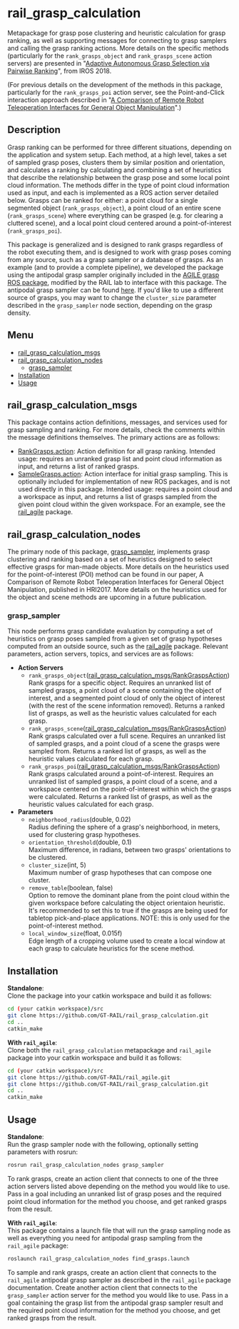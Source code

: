 # rail_grasp_calculation
Metapackage for grasp pose clustering and heuristic calculation for grasp ranking, as well as supporting messages for connecting to grasp samplers and calling the grasp ranking actions.  More details on the specific methods (particularly for the `rank_grasps_object` and `rank_grasps_scene` action servers) are presented in "[Adaptive Autonomous Grasp Selection via Pairwise Ranking](https://ieeexplore.ieee.org/abstract/document/8594105)", from IROS 2018.

(For previous details on the development of the methods in this package, particularly for the `rank_grasps_poi` action server, see the Point-and-Click interaction approach described in "[A Comparison of Remote Robot Teleoperation Interfaces for General Object Manipulation](https://dl.acm.org/citation.cfm?id=3020249)".)

## Description
Grasp ranking can be performed for three different situations, depending on the application and system setup.  Each
method, at a high level, takes a set of sampled grasp poses, clusters them by similar position and orientation, and
calculates a ranking by calculating and combining a set of heuristics that describe the relationship between the grasp
pose and some local point cloud information.  The methods differ in the type of point cloud information used as input,
and each is implemented as a ROS action server detailed below. Grasps can be ranked for either: a point cloud for a
single segmented object (`rank_grasps_object`), a point cloud of an entire scene (`rank_grasps_scene`) where everything
can be grasped (e.g. for clearing a cluttered scene), and a local point cloud centered around a point-of-interest
(`rank_grasps_poi`).

This package is generalized and is designed to rank grasps regardless of the robot executing them, and is designed to
work with grasp poses coming from any source, such as a grasp sampler or a database of grasps.  As an example (and to
provide a complete pipeline), we developed the package using the antipodal grasp sampler originally included in the
[AGILE grasp ROS package](https://github.com/atenpas/agile_grasp), modified by the RAIL lab to interface with this
package.  The antipodal grasp sampler can be found [here](https://github.com/GT-RAIL/rail_agile).  If you'd like to use
a different source of grasps, you may want to change the `cluster_size` parameter described in the `grasp_sampler` node
section, depending on the grasp density. 

## Menu
* [rail_grasp_calculation_msgs](#rail_grasp_calculation_msgs)
* [rail_grasp_calculation_nodes](#rail_grasp_calculation_nodes)
  * [grasp_sampler](#grasp_sampler)
* [Installation](#Installation)
* [Usage](#Usage)
 

## rail_grasp_calculation_msgs
This package contains action definitions, messages, and services used for grasp sampling and ranking.  For more details,
check the comments within the message definitions themselves.  The primary actions are as follows:
* [RankGrasps.action](https://github.com/GT-RAIL/rail_grasp_calculation/blob/indigo-devel/rail_grasp_calculation_msgs/action/RankGrasps.action):
Action definition for all grasp ranking.  Intended usage: requires an unranked grasp list and point cloud information
as input, and returns a list of ranked grasps.
* [SampleGrasps.action](https://github.com/GT-RAIL/rail_grasp_calculation/blob/indigo-devel/rail_grasp_calculation_msgs/action/SampleGrasps.action):
Action interface for initial grasp sampling.  This is optionally included for implementation of new ROS packages, and
is not used directly in this package.  Intended usage: requires a point cloud and a workspace as input, and returns a list of grasps sampled from
the given point cloud within the given workspace.  For an example, see the [rail_agile](https://github.com/GT-RAIL/rail_agile)
package.

## rail_grasp_calculation_nodes
The primary node of this package, [grasp_sampler](#grasp_sampler), implements grasp clustering and ranking based on a
set of heuristics designed to select effective grasps for man-made objects.  More details on the heuristics used for the
point-of-interest (POI) method can be found in our paper, A Comparison of Remote Robot Teleoperation Interfaces for
General Object Manipulation, published in HRI2017.  More details on the heuristics used for the object and scene methods
are upcoming in a future publication.

### grasp_sampler
This node performs grasp candidate evaluation by computing a set of heuristics on grasp poses sampled from a given set
of grasp hypotheses computed from an outside source, such as the [rail_agile](https://github.com/GT-RAIL/rail_agile)
package.  Relevant parameters, action servers, topics, and services are as follows:
* **Action Servers**
  * `rank_grasps_object`([rail_grasp_calculation_msgs/RankGraspsAction](https://github.com/GT-RAIL/rail_grasp_calculation/blob/indigo-devel/rail_grasp_calculation_msgs/action/RankGrasps.action))  
  Rank grasps for a specific object.  Requires an unranked list of sampled grasps, a
  point cloud of a scene containing the object of interest, and a segmented point cloud of only the object of interest
  (with the rest of the scene information removed).  Returns a ranked list of grasps, as well as the heuristic values 
  calculated for each grasp.
  * `rank_grasps_scene`([rail_grasp_calculation_msgs/RankGraspsAction](https://github.com/GT-RAIL/rail_grasp_calculation/blob/indigo-devel/rail_grasp_calculation_msgs/action/RankGrasps.action))  
  Rank grasps calculated over a full scene.  Requires an unranked list of sampled
  grasps, and a point cloud of a scene the grasps were sampled from.  Returns a ranked list of grasps, as well as the
  heuristic values calculated for each grasp.
  * `rank_grasps_poi`([rail_grasp_calculation_msgs/RankGraspsAction](https://github.com/GT-RAIL/rail_grasp_calculation/blob/indigo-devel/rail_grasp_calculation_msgs/action/RankGrasps.action))  
  Rank grasps calculated around a point-of-interest.  Requires an unranked list of
  sampled grasps, a point cloud of a scene, and a workspace centered on the point-of-interest within which the grasps
  were calculated.  Returns a ranked list of grasps, as well as the heuristic values calculated for each grasp.
* **Parameters**
  * `neighborhood_radius`(double, 0.02)  
  Radius defining the sphere of a grasp's neighborhood, in meters, used for
  clustering grasp hypotheses.
  * `orientation_threshold`(double, 0.1)  
  Maximum difference, in radians, between two grasps' orientations to be clustered.
  * `cluster_size`(int, 5)  
  Maximum number of grasp hypotheses that can compose one cluster.
  * `remove_table`(boolean, false)  
  Option to remove the dominant plane from the point cloud within the given 
  workspace before calculating the object orientaion heuristic. It's recommended to set this to true if the grasps
  are being used for tabletop pick-and-place applications.  NOTE: this is only used for the point-of-interest method.
  * `local_window_size`(float, 0.015f)  
  Edge length of a cropping volume used to create a local window at each grasp to
  calculate heuristics for the scene method.

## Installation
**Standalone**:  
Clone the package into your catkin workspace and build it as follows:
```bash
cd (your catkin workspace)/src
git clone https://github.com/GT-RAIL/rail_grasp_calculation.git
cd ..
catkin_make
```  
  
**With `rail_agile`**:  
Clone both the `rail_grasp_calculation` metapackage and `rail_agile` package into your catkin workspace and build it as
follows:
```bash
cd (your catkin workspace)/src
git clone https://github.com/GT-RAIL/rail_agile.git
git clone https://github.com/GT-RAIL/rail_grasp_calculation.git
cd ..
catkin_make
```

## Usage
**Standalone**:  
Run the grasp sampler node with the following, optionally setting parameters with rosrun:
```bash
rosrun rail_grasp_calculation_nodes grasp_sampler
```
To rank grasps, create an action client that connects to one of the three action servers listed above depending on the
method you would like to use.  Pass in a goal including an unranked list of grasp poses and the required point cloud
information for the method you choose, and get ranked grasps from the result.
  
**With `rail_agile`**:  
This package contains a launch file that will run the grasp sampling node as well as everything you need for antipodal
grasp sampling from the `rail_agile` package:
```bash
roslaunch rail_grasp_calculation_nodes find_grasps.launch
```
To sample and rank grasps, create an action client that connects to the `rail_agile` antipodal grasp sampler as
described in the `rail_agile` package documentation.  Create another action client that connects to the `grasp_sampler`
action server for the method you would like to use.  Pass in a goal containing the grasp list from the antipodal grasp
sampler result and the required point cloud information for the method you choose, and get ranked grasps from the
result.
